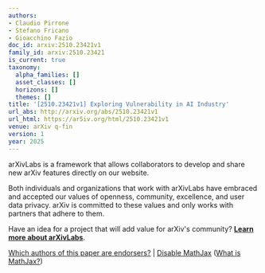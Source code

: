 ```yaml
---
authors:
- Claudio Pirrone
- Stefano Fricano
- Gioacchino Fazio
doc_id: arxiv:2510.23421v1
family_id: arxiv:2510.23421
is_current: true
taxonomy:
  alpha_families: []
  asset_classes: []
  horizons: []
  themes: []
title: '[2510.23421v1] Exploring Vulnerability in AI Industry'
url_abs: http://arxiv.org/abs/2510.23421v1
url_html: https://ar5iv.org/html/2510.23421v1
venue: arXiv q-fin
version: 1
year: 2025
---
```



arXivLabs is a framework that allows collaborators to develop and share new arXiv features directly on our website.

Both individuals and organizations that work with arXivLabs have embraced and accepted our values of openness, community, excellence, and user data privacy. arXiv is committed to these values and only works with partners that adhere to them.

Have an idea for a project that will add value for arXiv's community? [**Learn more about arXivLabs**](https://info.arxiv.org/labs/index.html).

[Which authors of this paper are endorsers?](/auth/show-endorsers/2510.23421) |
[Disable MathJax](javascript:setMathjaxCookie()) ([What is MathJax?](https://info.arxiv.org/help/mathjax.html))